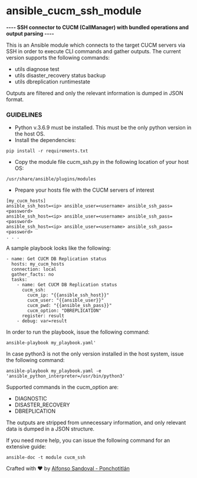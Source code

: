 # ansible_cucm_ssh_module
**---- SSH connector to CUCM (CallManager) with bundled operations and output parsing ----**

This is an Ansible module which connects to the target CUCM servers via SSH in order to execute CLI commands and gather outputs.
The current version supports the following commands:

- utils diagnose test
- utils disaster_recovery status backup
- utils dbreplication runtimestate

Outputs are filtered and only the relevant information is dumped in JSON format.

 ### GUIDELINES

- Python v.3.6.9 must be installed. This must be the only python version in the host OS.
- Install the dependencies:
```
pip install -r requirements.txt
```
- Copy the module file cucm_ssh.py in the following location of your host OS:
```
/usr/share/ansible/plugins/modules
```
- Prepare your hosts file with the CUCM servers of interest 
```
[my_cucm_hosts]
ansible_ssh_host=<ip> ansible_user=<username> ansible_ssh_pass=<password>
ansible_ssh_host=<ip> ansible_user=<username> ansible_ssh_pass=<password>
ansible_ssh_host=<ip> ansible_user=<username> ansible_ssh_pass=<password>
. . .
```

A sample playbook looks like the following: 
```
- name: Get CUCM DB Replication status 
  hosts: my_cucm_hosts
  connection: local
  gather_facts: no
  tasks:
    - name: Get CUCM DB Replication status
      cucm_ssh:
        cucm_ip: "{{ansible_ssh_host}}"
        cucm_user: "{{ansible_user}}"
        cucm_pwd: "{{ansible_ssh_pass}}"
        cucm_option: "DBREPLICATION"
      register: result
    - debug: var=result
```
In order to run the playbook, issue the following command:
```
ansible-playbook my_playbook.yaml'
```

In case python3 is not the only version installed in the host system, issue the following command:
```
ansible-playbook my_playbook.yaml -e 'ansible_python_interpreter=/usr/bin/python3'
```

Supported commands in the cucm_option are:
- DIAGNOSTIC
- DISASTER_RECOVERY
- DBREPLICATION

The outputs are stripped from unnecessary information, and only relevant data is dumped in a JSON structure.

If you need more help, you can issue the following command for an extensive guide:
```
ansible-doc -t module cucm_ssh
```

Crafted with :heart: by [Alfonso Sandoval - Ponchotitlán](https://linkedin.com/in/asandovalros)